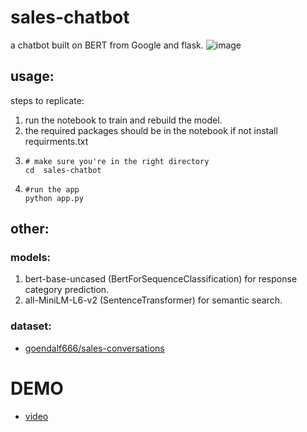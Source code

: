 # sales-chatbot
 a chatbot built on BERT from Google and flask. 
 ![image](https://github.com/user-attachments/assets/bcdcd937-1680-44f3-a413-95ac971626db)

## usage:
steps to replicate:
1. run the notebook to train and rebuild the model.
2. the required packages should be in the notebook if not install requirments.txt
3. ```
   # make sure you're in the right directory
   cd  sales-chatbot
   ```
4. ```
   #run the app
   python app.py  
   ```

## other:
### models:
1. bert-base-uncased (BertForSequenceClassification) for response category prediction.
2. all-MiniLM-L6-v2 (SentenceTransformer) for semantic search.

### dataset:
- [goendalf666/sales-conversations](https://huggingface.co/datasets/goendalf666/sales-conversations)

# DEMO 
- [video](https://drive.google.com/file/d/1wlPwvtLfGfF-v8KR9NLjVRFK_EofYne2/view?usp=sharing)
